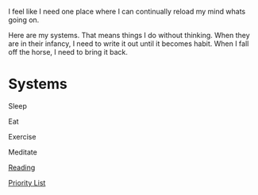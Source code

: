 I feel like I need one place where I can continually reload my mind whats going on.

Here are my systems.  That means things I do without thinking.  When they are in their infancy, I need to write it out until it becomes habit.  When I fall off the horse, I need to bring it back.



# Systems





Sleep

Eat

Exercise

Meditate

[Reading](./reading.md)

[Priority List](./priorities.md)

